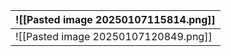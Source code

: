 | ![[Pasted image 20250107115814.png]] |
| ------------------------------------ |
| ![[Pasted image 20250107120849.png]] |
